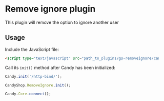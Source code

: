 # Remove ignore plugin
This plugin will remove the option to ignore another user

## Usage
Include the JavaScript file:

```HTML
<script type="text/javascript" src="path_to_plugins/gs-removeignore/candy.js"></script>
```

Call its `init()` method after Candy has been initialized:

```JavaScript
Candy.init('/http-bind/');

CandyShop.RemoveIgnore.init();

Candy.Core.connect();
```